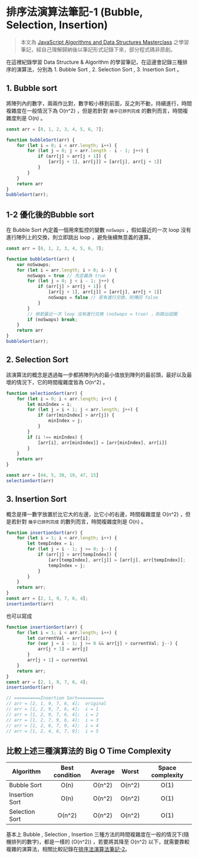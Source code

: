 # 排序法演算法筆記-1 (Bubble, Selection, Insertion)

> 本文為 [JavaScript Algorithms and Data Structures Masterclass](https://www.udemy.com/course/js-algorithms-and-data-structures-masterclass/) 之學習筆記，經自己理解歸納後以筆記形式記錄下來，部分程式碼非原創。


在這裡紀錄學習 Data Structure & Algorithm 的學習筆記，在這邊會記錄三種排序的演算法，分別為 1. Bubble Sort , 2. Selection Sort , 3. Insertion Sort 。

## 1. Bubble sort

將陣列內的數字，兩兩作比對，數字較小移到前面，反之則不動，持續進行，時間複雜度在一般情況下為 O(n^2) ，但是若針對 `幾乎已排列完成` 的數列而言，時間複雜度則是 O(n) 。

``` js
const arr = [8, 1, 2, 3, 4, 5, 6, 7];

function bubbleSort(arr) {
    for (let i = 0; i < arr.length; i++) {
        for (let j = 0; j < arr.length - i - 1; j++) {
            if (arr[j] > arr[j + 1]) {
                [arr[j + 1], arr[j]] = [arr[j], arr[j + 1]]
            }
        }
    }
    return arr
}
bubbleSort(arr);
```

## 1-2 優化後的Bubble sort

在 Bubble Sort 內定義一個用來監控的變數 `noSwaps` ，假如最近的一次 loop 沒有進行陣列上的交換，則立即跳出 loop ，避免後續無意義的運算。

``` js
const arr = [8, 1, 2, 3, 4, 5, 6, 7];

function bubbleSort(arr) {
    var noSwawps;
    for (let i = arr.length; i > 0; i--) {
        noSwaps = true // 先定義為 true 
        for (let j = 0; j < i - 1; j++) {
            if (arr[j] > arr[j + 1]) {
                [arr[j + 1], arr[j]] = [arr[j], arr[j + 1]]
                noSwaps = false // 若有進行交換，則傳回 false 
            }
        }
        // 倘若最近一次 loop 沒有進行交換 (noSwaps = true) ，則跳出迴圈
        if (noSwaps) break;
    }
    return arr
}
bubbleSort(arr);
```

## 2. Selection Sort 

該演算法的概念是透過每一步都將陣列內的最小值放到陣列的最前頭，最好以及最壞的情況下，它的時間複雜度皆為 O(n^2) 。

``` js
function selectionSort(arr) {
    for (let i = 0; i < arr.length; i++) {
        let minIndex = i;
        for (let j = i + 1; j < arr.length; j++) {
            if (arr[minIndex] > arr[j]) {
                minIndex = j;
            }
        }
        if (i !== minIndex) {
            [arr[i], arr[minIndex]] = [arr[minIndex], arr[i]]
        }
    }
    return arr
}

const arr = [44, 5, 38, 19, 47, 15]
selectionSort(arr)
```

## 3. Insertion Sort

概念是擇一數字放置於比它大的左邊，比它小的右邊，時間複雜度是 O(n^2) ，但是若針對 `幾乎已排列完成` 的數列而言，時間複雜度則是 O(n) 。

``` js
function insertionSort(arr) {
    for (let i = 1; i < arr.length; i++) {
        let tempIndex = i;
        for (let j = i - 1; j >= 0; j--) {
            if (arr[j] > arr[tempIndex]) {
                [arr[tempIndex], arr[j]] = [arr[j], arr[tempIndex]];
                tempIndex = j;
            }
        }
    }
    return arr;
}
const arr = [2, 1, 9, 7, 6, 4];
insertionSort(arr)
```

也可以寫成

``` js
function insertionSort(arr) {
    for (let i = 1; i < arr.length; i++) {
        let currentVal = arr[i];
        for (var j = i - 1; j >= 0 && arr[j] > currentVal; j--) {
            arr[j + 1] = arr[j]
        }
        arr[j + 1] = currentVal
    }
    return arr;
}
const arr = [2, 1, 9, 7, 6, 4];
insertionSort(arr)
```

```js       
// ==========Insertion Sort==========
// arr = [2, 1, 9, 7, 6, 4];  original
// arr = [1, 2, 9, 7, 6, 4];  i = 1
// arr = [1, 2, 9, 7, 6, 4];  i = 2
// arr = [1, 2, 7, 9, 6, 4];  i = 3
// arr = [1, 2, 6, 7, 9, 4];  i = 4
// arr = [1, 2, 4, 6, 7, 9];  i = 5
```

## 比較上述三種演算法的 Big O Time Complexity

  Algorithm     | Best condition| Average  |   Worst  | Space complexity
  ----------    |:-------------:|:--------:|:--------:|:-----------:
  Bubble Sort   |     O(n)      |   O(n^2) |   O(n^2) |     O(1)
  Insertion Sort|     O(n)      |   O(n^2) |   O(n^2) |     O(1)
  Selection Sort|     O(n^2)    |   O(n^2) |   O(n^2) |     O(1)

基本上 Bubble , Selection , Insertion 三種方法的時間複雜度在一般的情況下(隨機排列的數字)，都是一樣的 (O(n^2)) ，若要將其降至 O(n^2) 以下，就需要靠較複雜的演算法，相關比較記錄在[排序法演算法筆記-2](https://github.com/ChiuWeiChung/notes-markdown/blob/main/js/data%20structure%26algorithm/sorting/Sort%20Algorithm-2.markdown)。

